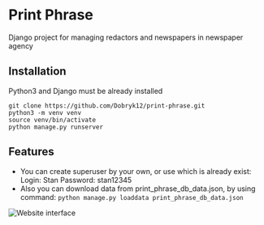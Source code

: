 # Print Phrase

Django project for managing redactors and newspapers in newspaper agency

## Installation

Python3 and Django must be already installed


```shell
git clone https://github.com/Dobryk12/print-phrase.git
python3 -m venv venv
source venv/bin/activate
python manage.py runserver
```

## Features 

* You can create superuser by your own, or use which is already exist:
Login: Stan
Password: stan12345
* Also you can download data from print_phrase_db_data.json, by using command:
```python manage.py loaddata print_phrase_db_data.json```

![Website interface](demo.png)
